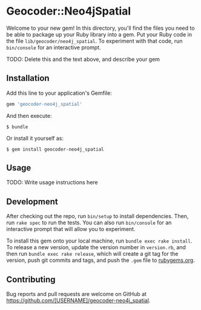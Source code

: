 # Geocoder::Neo4jSpatial

Welcome to your new gem! In this directory, you'll find the files you need to be able to package up your Ruby library into a gem. Put your Ruby code in the file `lib/geocoder/neo4j_spatial`. To experiment with that code, run `bin/console` for an interactive prompt.

TODO: Delete this and the text above, and describe your gem

## Installation

Add this line to your application's Gemfile:

```ruby
gem 'geocoder-neo4j_spatial'
```

And then execute:

    $ bundle

Or install it yourself as:

    $ gem install geocoder-neo4j_spatial

## Usage

TODO: Write usage instructions here

## Development

After checking out the repo, run `bin/setup` to install dependencies. Then, run `rake spec` to run the tests. You can also run `bin/console` for an interactive prompt that will allow you to experiment.

To install this gem onto your local machine, run `bundle exec rake install`. To release a new version, update the version number in `version.rb`, and then run `bundle exec rake release`, which will create a git tag for the version, push git commits and tags, and push the `.gem` file to [rubygems.org](https://rubygems.org).

## Contributing

Bug reports and pull requests are welcome on GitHub at https://github.com/[USERNAME]/geocoder-neo4j_spatial.

